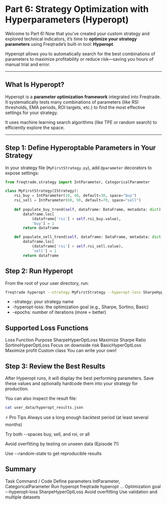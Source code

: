 # Part 6: Strategy Optimization with Hyperparameters (Hyperopt)

Welcome to Part 6! Now that you’ve created your custom strategy and explored technical indicators, it’s time to **optimize your strategy parameters** using Freqtrade’s built-in tool: **Hyperopt**.

Hyperopt allows you to automatically search for the best combinations of parameters to maximize profitability or reduce risk—saving you hours of manual trial and error.

---

##  What Is Hyperopt?

Hyperopt is a **parameter optimization framework** integrated into Freqtrade. It systematically tests many combinations of parameters (like RSI thresholds, EMA periods, ROI targets, etc.) to find the most effective settings for your strategy.

It uses machine learning search algorithms (like TPE or random search) to efficiently explore the space.

---

##  Step 1: Define Hyperoptable Parameters in Your Strategy

In your strategy file (`MyFirstStrategy.py`), add `@parameter` decorators to expose settings:

```python
from freqtrade.strategy import IntParameter, CategoricalParameter

class MyFirstStrategy(IStrategy):
    rsi_buy = IntParameter(10, 40, default=30, space="buy")
    rsi_sell = IntParameter(60, 90, default=70, space="sell")
    
    def populate_buy_trend(self, dataframe: DataFrame, metadata: dict) -> DataFrame:
        dataframe.loc[
            (dataframe['rsi'] < self.rsi_buy.value),
            'buy'] = 1
        return dataframe

    def populate_sell_trend(self, dataframe: DataFrame, metadata: dict) -> DataFrame:
        dataframe.loc[
            (dataframe['rsi'] > self.rsi_sell.value),
            'sell'] = 1
        return dataframe
```
## Step 2: Run Hyperopt
From the root of your user directory, run:

```bash
freqtrade hyperopt --strategy MyFirstStrategy --hyperopt-loss SharpeHyperOptLoss --epochs 100
```
- -strategy: your strategy name
- -hyperopt-loss: the optimization goal (e.g., Sharpe, Sortino, Basic)
- -epochs: number of iterations (more = better)

## Supported Loss Functions
Loss Function	Purpose
SharpeHyperOptLoss	Maximize Sharpe Ratio
SortinoHyperOptLoss	Focus on downside risk
BasicHyperOptLoss	Maximize profit
Custom class	You can write your own!

## Step 3: Review the Best Results
After Hyperopt runs, it will display the best performing parameters. Save these values and optionally hardcode them into your strategy for production.

You can also inspect the result file:

```bash
cat user_data/hyperopt_results.json
```
⚡ Pro Tips
Always use a long enough backtest period (at least several months)

Try both --spaces buy, sell, and roi, or all

Avoid overfitting by testing on unseen data (Episode 7!)

Use --random-state to get reproducible results

## Summary
Task	Command / Code
Define parameters	IntParameter, CategoricalParameter
Run hyperopt	freqtrade hyperopt ...
Optimization goal	--hyperopt-loss SharpeHyperOptLoss
Avoid overfitting	Use validation and multiple datasets
